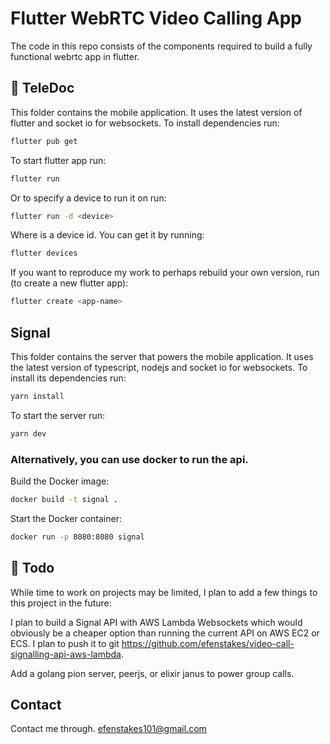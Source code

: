 # Flutter WebRTC Video Calling App

The code in this repo consists of the components required to build a fully functional webrtc app in flutter.

## 🚀 TeleDoc

This folder contains the mobile application. It uses the latest version of flutter and socket io for websockets. To install dependencies run:

```sh
flutter pub get
```

To start flutter app run:

```sh
flutter run
```

Or to specify a device to run it on run:

```sh
flutter run -d <device>
```

Where <device> is a device id. You can get it by running:

```sh
flutter devices
```


If you want to reproduce my work to perhaps rebuild your own version, run (to create a new flutter app):

```sh
flutter create <app-name>
```


## Signal

This folder contains the server that powers the mobile application. It uses the latest version of typescript, nodejs and socket io for websockets. To install its dependencies run:

```sh
yarn install
```

To start the server run:

```sh
yarn dev
```

### Alternatively, you can use docker to run the api.

Build the Docker image:

```sh
docker build -t signal .
```

Start the Docker container:

```sh
docker run -p 8080:8080 signal
```


## 📝 Todo

While time to work on projects may be limited, I plan to add a few things to this project in the future:

I plan to build a Signal API with AWS Lambda Websockets which would obviously be a cheaper option than running the current API on AWS EC2 or ECS. I plan to push it to git https://github.com/efenstakes/video-call-signalling-api-aws-lambda.

Add a golang pion server, peerjs, or elixir janus to power group calls.


## Contact
Contact me through.
efenstakes101@gmail.com
